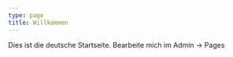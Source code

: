 ```yaml
---
type: page
title: Willkommen
---
```

Dies ist die deutsche Startseite. Bearbeite mich im Admin → Pages
